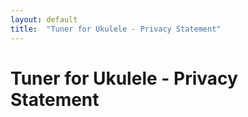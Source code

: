 ```yaml
---
layout: default
title:  "Tuner for Ukulele - Privacy Statement"
---
```


# Tuner for Ukulele - Privacy Statement
